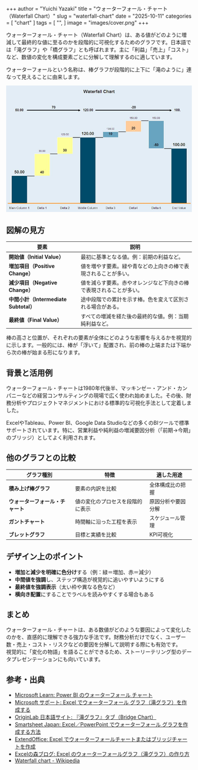 +++
author = "Yuichi Yazaki"
title = "ウォーターフォール・チャート（Waterfall Chart）"
slug = "waterfall-chart"
date = "2025-10-11"
categories = [
    "chart"
]
tags = [
    "",
]
image = "images/cover.png"
+++

ウォーターフォール・チャート（Waterfall Chart）は、ある値がどのように増減して最終的な値に至るのかを段階的に可視化するためのグラフです。日本語では「滝グラフ」や「橋グラフ」とも呼ばれます。主に「利益」「売上」「コスト」など、数値の変化を構成要素ごとに分解して理解するのに適しています。

ウォーターフォールという名称は、棒グラフが段階的に上下に「滝のように」連なって見えることに由来します。


<!--more-->

![](images/mainvisual.jpg)

## 図解の見方

| 要素 | 説明 |
|------|------|
| **開始値（Initial Value）** | 最初に基準となる値。例：前期の利益など。 |
| **増加項目（Positive Change）** | 値を増やす要素。緑や青などの上向きの棒で表現されることが多い。 |
| **減少項目（Negative Change）** | 値を減らす要素。赤やオレンジなど下向きの棒で表現されることが多い。 |
| **中間小計（Intermediate Subtotal）** | 途中段階での累計を示す棒。色を変えて区別される場合がある。 |
| **最終値（Final Value）** | すべての増減を経た後の最終的な値。例：当期純利益など。 |

棒の高さと位置が、それぞれの要素が全体にどのような影響を与えるかを視覚的に示します。一般的には、棒が「浮いて」配置され、前の棒の上端または下端から次の棒が始まる形になります。



## 背景と活用例

ウォーターフォール・チャートは1980年代後半、マッキンゼー・アンド・カンパニーなどの経営コンサルティングの現場で広く使われ始めました。その後、財務分析やプロジェクトマネジメントにおける標準的な可視化手法として定着しました。

ExcelやTableau、Power BI、Google Data Studioなどの多くのBIツールで標準サポートされています。特に、営業利益や純利益の増減要因分析（「前期→今期」のブリッジ）としてよく利用されます。



## 他のグラフとの比較

| グラフ種別 | 特徴 | 適した用途 |
|-------------|------|-------------|
| **積み上げ棒グラフ** | 要素の内訳を比較 | 全体構成比の把握 |
| **ウォーターフォール・チャート** | 値の変化のプロセスを段階的に表示 | 原因分析や要因分解 |
| **ガントチャート** | 時間軸に沿った工程を表示 | スケジュール管理 |
| **ブレットグラフ** | 目標と実績を比較 | KPI可視化 |



## デザイン上のポイント

- **増加と減少を明確に色分け**する（例：緑＝増加、赤＝減少）  
- **中間値を強調**し、ステップ構造が視覚的に追いやすいようにする  
- **最終値を強調表示**（太い枠や異なる色など）  
- **横向き配置**にすることでラベルを読みやすくする場合もある  




## まとめ

ウォーターフォール・チャートは、ある数値がどのような要因によって変化したのかを、直感的に理解できる強力な手法です。財務分析だけでなく、ユーザー数・売上・コスト・リスクなどの要因を分解して説明する際にも有効です。  
視覚的に「変化の物語」を語ることができるため、ストーリーテリング型のデータプレゼンテーションにも向いています。



## 参考・出典

- [Microsoft Learn: Power BI のウォーターフォール チャート](https://learn.microsoft.com/ja-jp/power-bi/visuals/power-bi-visualization-waterfall-charts)
- [Microsoft サポート: Excel でウォーターフォール グラフ（滝グラフ）を作成する](https://support.microsoft.com/ja-jp/office/%E3%82%A6%E3%82%A9%E3%83%BC%E3%82%BF%E3%83%BC%E3%83%95%E3%82%A9%E3%83%BC%E3%83%AB%E5%9B%B3%E3%81%AE%E4%BD%9C%E6%88%90-8de1ece4-ff21-4d37-acd7-546f5527f185)
- [OriginLab 日本語サイト: 『滝グラフ』タブ（Bridge Chart）](https://www.originlab.com/doc/ja/Origin-Help/PD-Dialog-BridgeChart-Tab)
- [Smartsheet Japan: Excel／PowerPoint でウォーターフォール グラフを作成する方法](https://jp.smartsheet.com/how-create-waterfall-chart-excel)
- [ExtendOffice: Excel でウォーターフォールチャートまたはブリッジチャートを作成](https://ja.extendoffice.com/excel/excel-charts/excel-waterfall-chart.html)
- [Excelの森ブログ: Excel のウォーターフォールグラフ（滝グラフ）の作り方](https://www.excel-no-mori-blog.jp/?p=20582)
- [Waterfall chart - Wikipedia](https://en.wikipedia.org/wiki/Waterfall_chart)